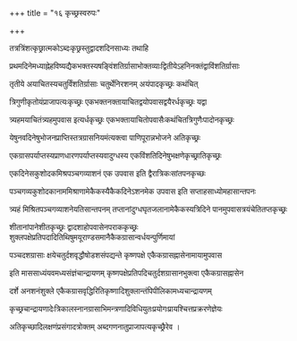 +++
title = "१६ कृच्छ्रस्वरुपः"

+++

तत्रत्रिंशत्कृछ्रात्मकोऽब्दःकृछ्रस्तुद्वादशदिनसाध्यः तथाहि

प्रथमदिनेमध्याह्नेहविष्यद्यैकभक्तस्यषङ्विंशतिर्ग्रासाभोक्तव्याःद्वितीयेऽहनिनक्तंद्वाविंशतिर्ग्रासाः

तृतीये अयाचितस्यचतुर्विंशतिर्ग्रासाः चतुर्थेनिरशनम् अयंपादकृच्छ्रः कथंचित्

त्रिगुणीकृतोयंप्राजापत्यःकृच्छ्रः एकभक्तनक्तायाचितद्वयोपवासद्वयैरर्धकृच्छ्रः यद्वा

त्र्यहमयाचितंत्र्यहमुपवास इत्यर्धकृच्छ्रः एकभक्तायाचितोपवासैःकथंचितत्रिगुणैःपादोनकृच्छ्रः

येषुनवदिनेषुभोजनप्राप्तिस्तत्रग्रासनियमंत्यक्त्वा पाणिपूरान्नभोजने अतिकृच्छ्रः

एकग्रासपर्याप्तस्यप्राणधारणपर्याप्तस्यवादुग्धस्य एकविंशतिदिनेषुभक्षणेकृच्छ्रातिकृच्छ्रः

एकदिनेसकुशोदकमिश्रपञ्चगव्याशनं एक उपवास इति द्वैरात्रिकःसांतपनकृच्छः

पञ्चगव्यकुशोदकानाममिश्राणामेकैकस्यैकैकदिनेऽशनमेक उपवास इति सप्ताहसाध्योमहासान्तपनः

त्र्यहं मिश्रितपञ्चगव्याशनेयतिसान्तपनम् तप्तानांदुग्धघृतजलानामेकैकस्यत्रिदिने पानमुपवासत्रयंचेतितप्तकृच्छ्रः

शीतानांपानेशीतकृच्छ्रः द्वादशाहोपवासेनपराककृच्छ्रः शुक्लपक्षेप्रतिपदादितिथिषुमयूराण्डसमानैकैकग्रासान्वर्धयन्पुर्णिमायां

पञ्चदशग्रासाः क्षयेचतुर्दशवृद्धौषोडशसंपद्यन्ते कृष्णपक्षे एकैकग्रासह्नासेनामायामुपवास

इति माससाध्यंयवमध्यसंज्ञंचान्द्रायणम् कृष्णपक्षेप्रतिपदिचतुर्दशग्रासानभुक्त्वा एकैकग्रासह्नासेन

दर्शे अनशनंशुक्ले एकैकग्रासवृद्धिरितिकृष्णादिशुक्लान्तंपिपीलिकामध्यचान्द्रायणम्

कृच्छ्रचान्द्रायणादेःत्रिकालस्नानग्रासाभिमन्त्रणादिविधियुतःप्रयोगःप्रायश्चित्तप्रक्ररणेज्ञेयः

अतिकृच्छादिलक्षणंप्रसंगादत्रोक्तम् अब्दगणनातुप्राजापत्यकृच्छ्रैरेव ।
